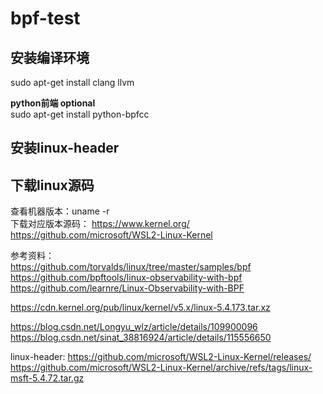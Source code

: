# bpf-test
<!-- 
编译环境: dockerfile   
编译命令：clang -O2 -target bpf -c bpf_program.c -o bpf_program.o

bpf_trace_printk日志查看:/sys/kernel/debug/tracing/trace_pipe   -->
## 安装编译环境  
sudo apt-get install clang llvm 

**python前端 optional**  
sudo apt-get install python-bpfcc  

## 安装linux-header ##  

## 下载linux源码  
查看机器版本：uname -r  
下载对应版本源码：
https://www.kernel.org/  
https://github.com/microsoft/WSL2-Linux-Kernel  




参考资料：  
https://github.com/torvalds/linux/tree/master/samples/bpf  
https://github.com/bpftools/linux-observability-with-bpf  
https://github.com/learnre/Linux-Observability-with-BPF  

https://cdn.kernel.org/pub/linux/kernel/v5.x/linux-5.4.173.tar.xz  

https://blog.csdn.net/Longyu_wlz/article/details/109900096  
https://blog.csdn.net/sinat_38816924/article/details/115556650  

linux-header:
https://github.com/microsoft/WSL2-Linux-Kernel/releases/
https://github.com/microsoft/WSL2-Linux-Kernel/archive/refs/tags/linux-msft-5.4.72.tar.gz

